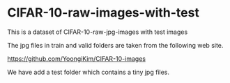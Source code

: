 
# CIFAR-10-raw-images-with-test
This is a dataset of CIFAR-10-raw-jpg-images with test images

The jpg files in train and valid folders are taken from
the following web site.

https://github.com/YoongiKim/CIFAR-10-images

We have add a test folder which contains a tiny jpg files.
